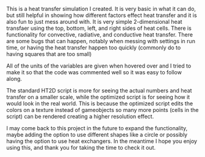This is a heat transfer simulation I created. 
It is very basic in what it can do, but still helpful in showing how different factors effect heat transfer and it is also fun to just mess around with.
It is very simple 2-dimensional heat transfaer using the top, bottom, left, and right sides of heat cells. There is functionality for convective, radiative, and conductive heat transfer.
There are some bugs that can happen, notably when messing with settings in run time, or having the heat transfer happen too quickly (commonly do to having squares that are too small)

All of the units of the variables are given when hovered over and I tried to make it so that the code was commented well so it was easy to follow along.

The standard HT2D script is more for seeing the actual numbers and heat transfer on a smaller scale, while the optimized script is for seeing how it would look in the real world.
This is because the optimized script edits the colors on a texture instead of gameobjects so many more points (cells in the script) can be rendered creating a higher resolution effect.

I may come back to this project in the future to expand the functionality, maybe adding the option to use different shapes like a circle or possibly having the option to use heat exchangers.
In the meantime I hope you enjoy using this, and thank you for taking the time to check it out.
